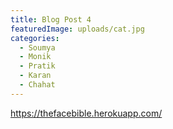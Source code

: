 ```yaml
---
title: Blog Post 4
featuredImage: uploads/cat.jpg
categories:
  - Soumya
  - Monik
  - Pratik
  - Karan
  - Chahat
---
```

<https://thefacebible.herokuapp.com/>